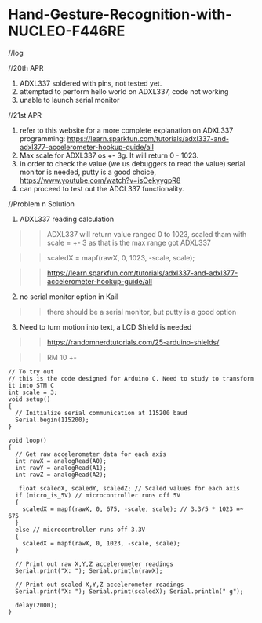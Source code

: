 # Hand-Gesture-Recognition-with-NUCLEO-F446RE


//log

//20th APR
1. ADXL337 soldered with pins, not tested yet.
2. attempted to perform hello world on ADXL337, code not working
3. unable to launch serial monitor

//21st APR
1. refer to this website for a more complete explanation on ADXL337 programming: https://learn.sparkfun.com/tutorials/adxl337-and-adxl377-accelerometer-hookup-guide/all
2. Max scale for ADXL337 os +- 3g. It will return 0 - 1023.
3. in order to check the value (we us debuggers to read the value) serial monitor is needed, putty is a good choice, https://www.youtube.com/watch?v=isOekyygpR8
4. can proceed to test out the ADCL337 functionality.





//Problem n Solution
1. ADXL337 reading calculation
>> ADXL337 will return value ranged 0 to 1023, scaled tham with scale = +- 3 as that is the max range got ADXL337

>> scaledX = mapf(rawX, 0, 1023, -scale, scale);

>> https://learn.sparkfun.com/tutorials/adxl337-and-adxl377-accelerometer-hookup-guide/all

2. no serial monitor option in Kail
>> there should be a serial monitor, but putty is a good option

3. Need to turn motion into text, a LCD Shield is needed
>> https://randomnerdtutorials.com/25-arduino-shields/

>> RM 10 +-


```
// To try out
// this is the code designed for Arduino C. Need to study to transform it into STM C
int scale = 3;
void setup()
{
  // Initialize serial communication at 115200 baud
  Serial.begin(115200);
}

void loop()
{
  // Get raw accelerometer data for each axis
  int rawX = analogRead(A0);
  int rawY = analogRead(A1);
  int rawZ = analogRead(A2);
  
   float scaledX, scaledY, scaledZ; // Scaled values for each axis
  if (micro_is_5V) // microcontroller runs off 5V
  {
    scaledX = mapf(rawX, 0, 675, -scale, scale); // 3.3/5 * 1023 =~ 675
  }
  else // microcontroller runs off 3.3V
  {
    scaledX = mapf(rawX, 0, 1023, -scale, scale);
  }
  
  // Print out raw X,Y,Z accelerometer readings
  Serial.print("X: "); Serial.println(rawX);

  // Print out scaled X,Y,Z accelerometer readings
  Serial.print("X: "); Serial.print(scaledX); Serial.println(" g");
  
  delay(2000);
}
```
